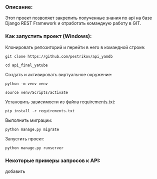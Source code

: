 ### Описание:

Этот проект позволяет закрепить полученные знания по api на базе Django REST Framework и отработать командную работу в GIT.

### Как запустить проект (Windows):

Клонировать репозиторий и перейти в него в командной строке:

```
git clone https://github.com/pestrikov/api_yamdb
```

```
cd api_final_yatube
```

Cоздать и активировать виртуальное окружение:

```
python -m venv venv
```

```
source venv/Scripts/activate
```

Установить зависимости из файла requirements.txt:

```
pip install -r requirements.txt
```

Выполнить миграции:

```
python manage.py migrate
```

Запустить проект:

```
python manage.py runserver
```

### Некоторые примеры запросов к API:

добавить